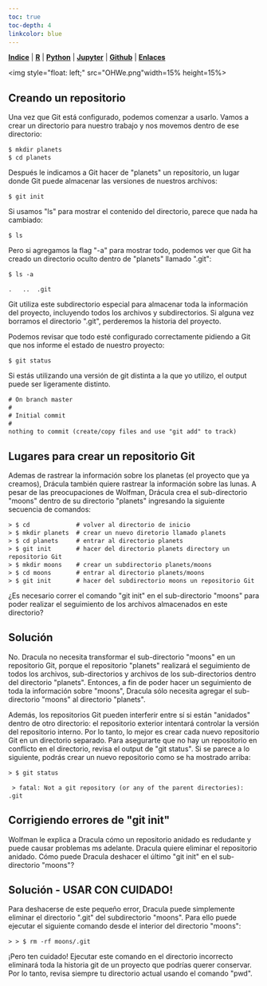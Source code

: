 ```yaml
---
toc: true
toc-depth: 4
linkcolor: blue
---
```


<p align="left">
<strong><a href="../Indice.html">Indice</a></strong>
|
<strong><a href="../Intro a R/R.html">R</a></strong>
|
<strong><a href="../Intro a Python/Python.html">Python</a></strong>
|
<strong><a href="../Intro a Jupyter/Jupyter.html">Jupyter</a></strong>
|
<strong><a href="../Intro a github/Github.html">Github</a></strong>
|
<strong><a href="../enlaces.html">Enlaces</a></strong>
</p>

<img     style="float: left;" src="OHWe.png"width=15% height=15%>



## Creando un repositorio

Una vez que Git está configurado, podemos comenzar a usarlo.
Vamos a crear un directorio para nuestro trabajo y nos movemos dentro de ese directorio:

~~~
$ mkdir planets
$ cd planets
~~~


Después le indicamos a Git hacer de "planets" un repositorio, un lugar donde
Git puede almacenar las versiones de nuestros archivos:

~~~
$ git init
~~~


Si usamos "ls" para mostrar el contenido del directorio,
parece que nada ha cambiado:

~~~
$ ls
~~~


Pero si agregamos la flag "-a" para mostrar todo,
podemos ver que Git ha creado un directorio oculto dentro de "planets" llamado ".git":

~~~
$ ls -a
~~~


~~~
.	..	.git
~~~


Git utiliza este subdirectorio especial para almacenar toda la información del proyecto, incluyendo todos los archivos y subdirectorios. Si alguna vez borramos el directorio ".git", perderemos la historia del proyecto.

Podemos revisar que todo esté configurado correctamente
pidiendo a Git que nos informe el estado de nuestro proyecto:

~~~
$ git status
~~~


Si estás utilizando una versión de git distinta a la que yo utilizo, el output puede ser ligeramente distinto. 

~~~
# On branch master
#
# Initial commit
#
nothing to commit (create/copy files and use "git add" to track)
~~~


## Lugares para crear un repositorio Git
Ademas de rastrear la información sobre los planetas (el proyecto que ya creamos), Drácula también quiere rastrear la información sobre las lunas. A pesar de las preocupaciones de Wolfman, Drácula crea el sub-directorio "moons" dentro de su directorio "planets" ingresando la siguiente secuencia de comandos:

 ~~~
> $ cd             # volver al directorio de inicio
> $ mkdir planets  # crear un nuevo diretorio llamado planets
> $ cd planets     # entrar al directorio planets
> $ git init       # hacer del directorio planets directory un repositorio Git
> $ mkdir moons    # crear un subdirectorio planets/moons
> $ cd moons       # entrar al directorio planets/moons
> $ git init       # hacer del subdirectorio moons un repositorio Git
 ~~~


¿Es necesario correr el comando "git init" en el sub-directorio "moons" para poder realizar el seguimiento de los archivos almacenados en este directorio?

## Solución

No. Dracula no necesita transformar el sub-directorio "moons" en un repositorio Git, porque el repositorio "planets" realizará el seguimiento de todos los archivos, 
sub-directorios y archivos de los sub-directorios dentro del directorio "planets". 
Entonces, a fin de poder hacer un seguimiento de toda la información sobre "moons", 
Dracula sólo necesita agregar el sub-directorio "moons" al directorio "planets".

Además, los repositorios Git pueden interferir entre sí si están "anidados" dentro de
otro directorio: el repositorio exterior intentará controlar la versión 
del repositorio interno. Por lo tanto, lo mejor es crear cada nuevo repositorio Git 
en un directorio separado. Para asegurarte que no hay un repositorio en conflicto
en el directorio, revisa el output de "git status". Si se parece a 
lo siguiente, podrás crear un nuevo  repositorio como se ha mostrado 
arriba:

~~~
> $ git status
 ~~~


~~~
 > fatal: Not a git repository (or any of the parent directories): .git
 ~~~



## Corrigiendo errores de "git init"

Wolfman le explica a Dracula cómo un repositorio anidado es redudante y puede causar problemas ms adelante. 
Dracula quiere eliminar el repositorio anidado. Cómo puede Dracula deshacer el último "git init" en el sub-directorio "moons"?

## Solución - USAR CON CUIDADO!

 Para deshacerse de este pequeño error, Dracula puede simplemente eliminar el directorio ".git" del subdirectorio "moons". Para ello puede ejecutar el siguiente comando desde el interior del directorio "moons":

~~~
> > $ rm -rf moons/.git
~~~

¡Pero ten cuidado! Ejecutar este comando en el directorio incorrecto eliminará
toda la historia git de un proyecto que podrías querer conservar. 
Por lo tanto, revisa siempre tu directorio actual usando el comando "pwd".



